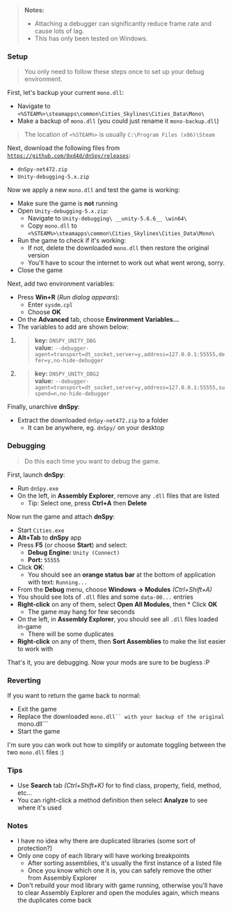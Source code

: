 > **Notes:**
> * Attaching a debugger can significantly reduce frame rate and cause lots of lag.
> * This has only been tested on Windows.

### Setup

> You only need to follow these steps once to set up your debug environment.

First, let's backup your current ```mono.dll```:

* Navigate to ```<%STEAM%>\steamapps\common\Cities_Skylines\Cities_Data\Mono\```
* Make a backup of ```mono.dll``` (you could just rename it ```mono-backup.dll```)

> The location of ```<%STEAM%>``` is usually ```C:\Program Files (x86)\Steam```

Next, download the following files from [```https://github.com/0xd4d/dnSpy/releases```](https://github.com/0xd4d/dnSpy/releases):

* ```dnSpy-net472.zip```
* ```Unity-debugging-5.x.zip```

Now we apply a new ```mono.dll``` and test the game is working:

* Make sure the game is **not** running
* Open ```Unity-debugging-5.x.zip```:
    * Navigate to ```Unity-debugging\ __unity-5.6.6__ \win64\```
    * Copy ```mono.dll``` to ```<%STEAM%>\steamapps\common\Cities_Skylines\Cities_Data\Mono\```
* Run the game to check if it's working:
    * If not, delete the downloaded ```mono.dll``` then restore the original version
    * You'll have to scour the internet to work out what went wrong, sorry.
* Close the game

Next, add two environment variables:

* Press **Win+R** (_Run dialog appears_):
    * Enter ```sysdm.cpl```
    * Choose **OK**
* On the **Advanced** tab, choose **Environment Variables...**
* The variables to add are shown below:

1. > **key:** ```DNSPY_UNITY_DBG```  
   > **value:** ```--debugger-agent=transport=dt_socket,server=y,address=127.0.0.1:55555,defer=y,no-hide-debugger```
2. > **key:** ```DNSPY_UNITY_DBG2```  
   > **value:** ```--debugger-agent=transport=dt_socket,server=y,address=127.0.0.1:55555,suspend=n,no-hide-debugger```

Finally, unarchive **dnSpy**:

* Extract the downloaded ```dnSpy-net472.zip``` to a folder
    * It can be anywhere, eg. ```dnSpy/``` on your desktop

### Debugging

> Do this each time you want to debug the game.

First, launch **dnSpy**:

* Run ```dnSpy.exe```
* On the left, in **Assembly Explorer**, remove any ```.dll``` files that are listed
    * Tip: Select one, press **Ctrl+A** then **Delete**

Now run the game and attach **dnSpy**:

* Start ```Cities.exe```
* **Alt+Tab** to **dnSpy** app
* Press **F5** (or choose **Start**) and select:
    * **Debug Engine:** ```Unity (Connect)```
    * **Port:** ```55555```
* Click **OK**:
    * You should see an **orange status bar** at the bottom of application with text: ```Running...```
* From the **Debug** menu, choose **Windows -> Modules** _(Ctrl+Shift+A)_
* You should see lots of ```.dll``` files and some ```data-00...``` entries
* **Right-click** on any of them, select **Open All Modules**, then * Click **OK**
    * The game may hang for few seconds
* On the left, in **Assembly Explorer**, you should see all ```.dll``` files loaded in-game
    * There will be some duplicates
* **Right-click** on any of them, then **Sort Assemblies** to make the list easier to work with

That's it, you are debugging. Now your mods are sure to be bugless :P 

### Reverting

If you want to return the game back to normal:

* Exit the game
* Replace the downloaded ```mono.dll`` with your backup of the original ```mono.dll```
* Start the game

I'm sure you can work out how to simplify or automate toggling between the two ```mono.dll``` files :)

### Tips

* Use **Search** tab _(Ctrl+Shift+K)_ for to find class, property, field, method, etc...
* You can right-click a method definition then select **Analyze** to see where it's used

### Notes

* I have no idea why there are duplicated libraries (some sort of protection?)
* Only one copy of each library will have working breakpoints
    * After sorting assemblies, it's usually the first instance of a listed file
    * Once you know which one it is, you can safely remove the other from Assembly Explorer
* Don't rebuild your mod library with game running, otherwise you'll have to clear Assembly Explorer and open the modules again, which means the duplicates come back

